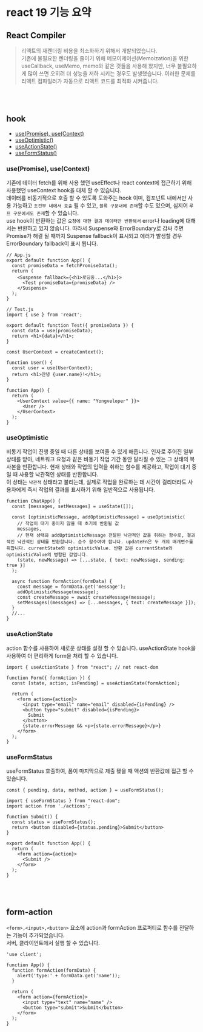 # react 19 기능 요약

## React Compiler
>리액트의 재렌더링 비용을 최소화하기 위해서 개발되었습니다. <br/>
기존에 불필요한 렌더링을 줄이기 위해 메모이제이션(Memoization)을 위한 useCallback, useMemo, memo와 같은 것들을 사용해 왔지만, 너무 불필요하게 많이 쓰면 오히려 더 성능을 저하 시키는 경우도 발생했습니다.
이러한 문제를 리액트 컴파일러가 자동으로 리액트 코드를 최적화 시켜줍니다. 

<br>
<br>

## hook
* <a href='#use'>use(Promise), use(Context)</a>
* <a href='#useOptimistic'>useOptimistic()</a>
* <a href='#useActionState'>useActionState()</a>
* <a href='#useFormStatus'>useFormStatus()</a>


### <div id="use">use(Promise), use(Context)</div>
기존에 데이터 fetch를 위해 사용 했던 useEffect나 react context에 접근하기 위해 사용했던 useContext hook을 대체 할 수 있습니다.
<br>
데이터를 비동기적으로 호출 할 수 있도록 도와주는 hook 이며, 컴포넌트 내에서만 사용 가능하고 `조건부 내에서 호출` 될 수 있고, `블록 구문내에 존재`할 수도 있으며, 심지어 `루프 구문에서도 존재`할 수 있습니다.
<br>
use hook이 반환하는 값은 `요청에 대한 결과 데이터만 반환해서` error나 loading에 대해서는 반환하고 있지 않습니다. 따라서 Suspense와 ErrorBoundary로 감싸 주면 Promise가 해결 될 때까지 Suspense fallback이 표시되고 에러가 발생할 경우 ErrorBoundary fallback이 표시 됩니다.

```
// App.js
export default function App() {
  const promiseData = fetchPromiseData();
  return (
    <Suspense fallback={<h1>로딩중...</h1>}>
      <Test promiseData={promiseData} />
    </Suspense>
  );
}

// Test.js
import { use } from 'react';

export default function Test({ promiseData }) {
  const data = use(promiseData);
  return <h1>{data}</h1>;
}
```

```
const UserContext = createContext();

function User() {
  const user = use(UserContext);
  return <h1>안녕 {user.name}!</h1>;
}

function App() {
  return (
    <UserContext value={{ name: "Yongveloper" }}>
      <User />
    </UserContext>
  );
}
```
### <div id="useOptimistic">useOptimistic</div>
 비동기 작업이 진행 중일 때 다른 상태를 보여줄 수 있게 해줍니다. 인자로 주어진 일부 상태를 받아, 네트워크 요청과 같은 비동기 작업 기간 동안 달라질 수 있는 그 상태의 복사본을 반환합니다. 현재 상태와 작업의 입력을 취하는 함수를 제공하고, 작업이 대기 중일 때 사용할 낙관적인 상태를 반환합니다.
<br>
이 상태는 `낙관적` 상태라고 불리는데, 실제로 작업을 완료하는 데 시간이 걸리더라도 사용자에게 즉시 작업의 결과를 표시하기 위해 일반적으로 사용됩니다.

```
function ChatApp() {
  const [messages, setMessages] = useState([]);

  const [optimisticMessage, addOptimisticMessage] = useOptimistic(
    // 작업이 대기 중이지 않을 때 초기에 반환될 값
    messages,
    // 현재 상태와 addOptimisticMessage 전달된 낙관적인 값을 취하는 함수로, 결과적인 낙관적인 상태를 반환합니다. 순수 함수여야 합니다. updateFn은 두 개의 매개변수를 취합니다. currentState와 optimisticValue. 반환 값은 currentState와 optimisticValue의 병합된 값입니다.
    (state, newMessage) => [...state, { text: newMessage, sending: true }]
  );

  async function formAction(formData) {
    const message = formData.get('message');
    addOptimisticMessage(message);
    const createMessage = await createMessage(message);
    setMessages((messages) => [...messages, { text: createMessage }]);
  }
  //...
}
```


### <div id="useActionState">useActionState</div>
action 함수를 사용하여 새로운 상태를 설정 할 수 있습니다.
useActionState hook을 사용하여 더 편리하게 form을 처리 할 수 있습니다.

```
import { useActionState } from "react"; // not react-dom

function Form({ formAction }) {
  const [state, action, isPending] = useActionState(formAction);

  return (
    <form action={action}>
      <input type="email" name="email" disabled={isPending} />
      <button type="submit" disabled={isPending}>
        Submit
      </button>
      {state.errorMessage && <p>{state.errorMessage}</p>}
    </form>
  );
}
```

### <div id="useFormStatus">useFormStatus</div>
useFormStatus 호출하여, 폼이 마지막으로 제출 됐을 때 액션의 반환값에 접근 할 수 있습니다. 
```
const { pending, data, method, action } = useFormStatus();
```

```
import { useFormStatus } from "react-dom";
import action from './actions';

function Submit() {
  const status = useFormStatus();
  return <button disabled={status.pending}>Submit</button>
}

export default function App() {
  return (
    <form action={action}>
      <Submit />
    </form>
  );
}
```

<br>
<br>

## form-action
`<form>,<input>,<button>` 요소에 action과 formAction 프로퍼티로 함수를 전달하는 기능이 추가되었습니다. <br>
서버, 클라이언트에서 실행 할 수 있습니다. 

```
'use client';

function App() {
  function formAction(formData) {
    alert('type:' + formData.get('name'));
  }

  return (
    <form action={formAction}>
      <input type="text" name="name" />
      <button type="submit">Submit</button>
    </form>
  );
}
```




